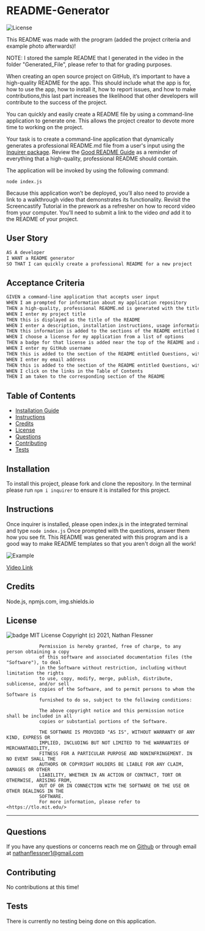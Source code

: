 # README-Generator
![License](https://img.shields.io/badge/license-MIT-brightgreen)

This README was made with the program (added the project criteria and example photo afterwards)!

NOTE: I stored the sample README that I generated in the video in the folder "Generated_File", please refer to that for grading purposes. 

When creating an open source project on GitHub, it’s important to have a high-quality README for the app. This should include what the app is for, how to use the app, how to install it, how to report issues, and how to make contributions,this last part increases the likelihood that other developers will contribute to the success of the project. 

You can quickly and easily create a README file by using a command-line application to generate one. This allows the project creator to devote more time to working on the project.

Your task is to create a command-line application that dynamically generates a professional README.md file from a user's input using the [Inquirer package](https://www.npmjs.com/package/inquirer). Review the [Good README Guide](../../01-HTML-Git-CSS/04-Important/Good-README-Guide/README.md) as a reminder of everything that a high-quality, professional README should contain. 

The application will be invoked by using the following command:

```
node index.js
```

Because this application won’t be deployed, you’ll also need to provide a link to a walkthrough video that demonstrates its functionality. Revisit the Screencastify Tutorial in the prework as a refresher on how to record video from your computer. You’ll need to submit a link to the video _and_ add it to the README of your project.

## User Story

```md
AS A developer
I WANT a README generator
SO THAT I can quickly create a professional README for a new project
```

## Acceptance Criteria

```md
GIVEN a command-line application that accepts user input
WHEN I am prompted for information about my application repository
THEN a high-quality, professional README.md is generated with the title of my project and sections entitled Description, Table of Contents, Installation, Usage, License, Contributing, Tests, and Questions
WHEN I enter my project title
THEN this is displayed as the title of the README
WHEN I enter a description, installation instructions, usage information, contribution guidelines, and test instructions
THEN this information is added to the sections of the README entitled Description, Installation, Usage, Contributing, and Tests
WHEN I choose a license for my application from a list of options
THEN a badge for that license is added near the top of the README and a notice is added to the section of the README entitled License that explains which license the application is covered under
WHEN I enter my GitHub username
THEN this is added to the section of the README entitled Questions, with a link to my GitHub profile
WHEN I enter my email address
THEN this is added to the section of the README entitled Questions, with instructions on how to reach me with additional questions
WHEN I click on the links in the Table of Contents
THEN I am taken to the corresponding section of the README
```

## Table of Contents
* [Installation Guide](#installation)
* [Instructions](#instructions)
* [Credits](#credits)
* [License](#license)
* [Questions](#questions)
* [Contributing](#contributing)
* [Tests](#tests)
    
## Installation
To install this project, please fork and clone the repository. In the terminal please run ```npm i inquirer``` to ensure it is installed for this project.

## Instructions
Once inquirer is installed, please open index.js in the integrated terminal and type ```node index.js``` Once prompted with the questions, answer them how you see fit. This README was generated with this program and is a good way to make README templates so that you aren't doign all the work!

![Example](https://raw.githubusercontent.com/SirNathanJF/README-Generator/main/assets/media/codesnippet.PNG)

[Video Link](https://drive.google.com/file/d/1u9Hp4rnXe3pEiKDMWFjvaTuGvNFvDk5v/view?usp=sharing)

## Credits
Node.js, npmjs.com, img.shields.io

## License
![badge](https://img.shields.io/badge/License-MIT-brightgreen)
MIT License
                Copyright (c) 2021, Nathan Flessner
                
                Permission is hereby granted, free of charge, to any person obtaining a copy
                of this software and associated documentation files (the "Software"), to deal
                in the Software without restriction, including without limitation the rights
                to use, copy, modify, merge, publish, distribute, sublicense, and/or sell
                copies of the Software, and to permit persons to whom the Software is
                furnished to do so, subject to the following conditions:
                
                The above copyright notice and this permission notice shall be included in all
                copies or substantial portions of the Software.
                
                THE SOFTWARE IS PROVIDED "AS IS", WITHOUT WARRANTY OF ANY KIND, EXPRESS OR
                IMPLIED, INCLUDING BUT NOT LIMITED TO THE WARRANTIES OF MERCHANTABILITY,
                FITNESS FOR A PARTICULAR PURPOSE AND NONINFRINGEMENT. IN NO EVENT SHALL THE
                AUTHORS OR COPYRIGHT HOLDERS BE LIABLE FOR ANY CLAIM, DAMAGES OR OTHER
                LIABILITY, WHETHER IN AN ACTION OF CONTRACT, TORT OR OTHERWISE, ARISING FROM,
                OUT OF OR IN CONNECTION WITH THE SOFTWARE OR THE USE OR OTHER DEALINGS IN THE
                SOFTWARE.
                For more information, please refer to <https://tlo.mit.edu/>
                

---
## Questions
If you have any questions or concerns reach me on [Github](https://github.com/SirNathanJF) or through email at <nathanflessner1@gmail.com>

## Contributing
No contributions at this time!

## Tests
There is currently no testing being done on this application. 
